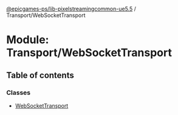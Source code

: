 [@epicgames-ps/lib-pixelstreamingcommon-ue5.5](../README.md) / Transport/WebSocketTransport

# Module: Transport/WebSocketTransport

## Table of contents

### Classes

- [WebSocketTransport](../classes/Transport_WebSocketTransport.WebSocketTransport.md)
